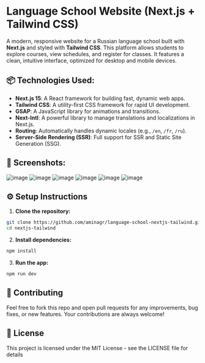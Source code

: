 # Language School Website (Next.js + Tailwind CSS)

A modern, responsive website for a Russian language school built with **Next.js** and styled with **Tailwind CSS**. This platform allows students to explore courses, view schedules, and register for classes. It features a clean, intuitive interface, optimized for desktop and mobile devices.

## 📦 Technologies Used:

- **Next.js 15**: A React framework for building fast, dynamic web apps.
- **Tailwind CSS**: A utility-first CSS framework for rapid UI development.
- **GSAP**: A JavaScript library for animations and transitions.
- **Next-Intl**: A powerful library to manage translations and localizations in Next.js.
- **Routing**: Automatically handles dynamic locales (e.g., `/en`, `/fr`, `/ru`).
- **Server-Side Rendering (SSR)**: Full support for SSR and Static Site Generation (SSG).

## 📸 Screenshots:
![image](https://github.com/user-attachments/assets/f29a2f41-9d74-4942-972b-44ccb80f1ec8)
![image](https://github.com/user-attachments/assets/d3045fc8-94af-4ec8-ae55-816ca084772e)
![image](https://github.com/user-attachments/assets/a013e93e-10c8-44bd-bc68-1cc3b33c1ccf)
![image](https://github.com/user-attachments/assets/00a422f7-39c6-47ac-bd3b-78e6268562b7)
![image](https://github.com/user-attachments/assets/771cc532-196b-4c4a-aff3-e7d6addfa72f)
![image](https://github.com/user-attachments/assets/e4a4658e-5e8f-46d5-b344-8dcaca459383)

## ⚙️ Setup Instructions

1. **Clone the repository:**

```bash
git clone https://github.com/aminagr/language-school-nextjs-tailwind.git
cd nextjs-tailwind
``` 
2. **Install dependencies:**
```bash
npm install
``` 
3. **Run the app:**
```bash
npm run dev
``` 
## 📣 Contributing
Feel free to fork this repo and open pull requests for any improvements, bug fixes, or new features. Your contributions are always welcome!

## 📝 License
This project is licensed under the MIT License - see the LICENSE file for details
